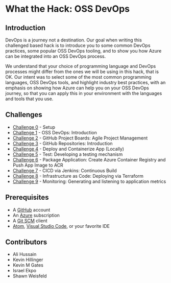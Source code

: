 # What the Hack: OSS DevOps

## Introduction

DevOps is a journey not a destination. Our goal when writing this challenged based hack is to introduce you to some common DevOps practices, some popular OSS DevOps tooling, and to show you how Azure can be integrated into an OSS DevOps process.

We understand that your choice of programming language and DevOps processes might differ from the ones we will be using in this hack, that is OK. Our intent was to select some of the most common programming languages, OSS DevOps tools, and highlight industry best practices, with an emphasis on showing how Azure can help you on your OSS DevOps journey, so that you can apply this in your environment with the languages and tools that you use.

## Challenges

 - [Challenge 0](./Student/challenge00.md) - Setup
 - [Challenge 1](./Student/challenge01.md) - OSS DevOps: Introduction
 - [Challenge 2](./Student/challenge02.md) - GitHub Project Boards: Agile Project Management
 - [Challenge 3](./Student/challenge03.md) - GitHub Repositories: Introduction
 - [Challenge 4](./Student/challenge04.md) - Deploy and Containerize App (Locally)
 - [Challenge 5](./Student/challenge05.md) - Test: Developing a testing mechanism
 - [Challenge 6](./Student/challenge06.md) - Package Application: Create Azure Container Registry and Push App Image to ACR
 - [Challenge 7](./Student/challenge07.md) - CICD via Jenkins: Continuous Build
 - [Challenge 8](./Student/challenge08.md) - Infrastructure as Code: Deploying via Terraform
 - [Challenge 9](./Student/challenge09.md) - Monitoring: Generating and listening to application metrics

## Prerequisites

- A [GitHub](https://github.com) account
- An [Azure](https://azure.microsoft.com/) subscription
- A [Git SCM](https://git-scm.com/download) client
- [Atom](https://atom.io/), [Visual Studio Code](https://code.visualstudio.com), or your favorite IDE

## Contributors

- Ali Hussain
- Kevin Hillinger
- Kevin M Gates
- Israel Ekpo
- Shawn Weisfeld